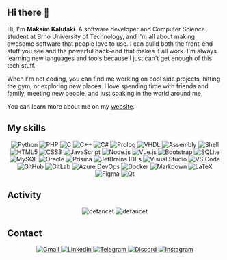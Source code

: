 ## Hi there 👋

Hi, I'm **Maksim Kalutski**. A software developer and Computer Science student at Brno University of Technology, and I'm all about making awesome
software that people love to use. I can build both the front-end stuff you see and the powerful back-end that makes it
all work. I'm always learning new languages and tools because I just can't get enough of this tech stuff.

When I'm not coding, you can find me working on cool side projects, hitting the gym, or exploring new places. I love
spending time with friends and family, meeting new people, and just soaking in the world around me.

You can learn more about me on my [website](https://defancet.github.io/defancet-portfolio/).

## My skills

<p align="center">
	<img src="https://img.shields.io/badge/Python-3776AB?style=for-the-badge&logo=python&logoColor=white" alt="Python">
    <img src="https://img.shields.io/badge/PHP-777BB4?style=for-the-badge&logo=php&logoColor=white" alt="PHP">
    <img src="https://img.shields.io/badge/C-A8B9CC?style=for-the-badge&logo=c&logoColor=white" alt="C">
    <img src="https://img.shields.io/badge/C++-00599C?style=for-the-badge&logo=c%2B%2B&logoColor=white" alt="C++">
    <img src="https://img.shields.io/badge/C%23-239120?style=for-the-badge&logo=c-sharp&logoColor=white" alt="C#">
    <img src="https://img.shields.io/badge/Prolog-6D5E9C?style=for-the-badge&logo=prolog&logoColor=white" alt="Prolog">
    <img src="https://img.shields.io/badge/VHDL-7A7A7A?style=for-the-badge&logo=vhdl&logoColor=white" alt="VHDL">
    <img src="https://img.shields.io/badge/Assembly-6E4C13?style=for-the-badge&logo=assembly&logoColor=white" alt="Assembly">
    <img src="https://img.shields.io/badge/Shell-5391FE?style=for-the-badge&logo=shell&logoColor=white" alt="Shell">
    <img src="https://img.shields.io/badge/HTML5-E34F26?style=for-the-badge&logo=html5&logoColor=white" alt="HTML5">
    <img src="https://img.shields.io/badge/CSS3-1572B6?style=for-the-badge&logo=css3&logoColor=white" alt="CSS3">
    <img src="https://img.shields.io/badge/JavaScript-F7DF1E?style=for-the-badge&logo=javascript&logoColor=black" alt="JavaScript">
    <img src="https://img.shields.io/badge/Node.js-339933?style=for-the-badge&logo=node.js&logoColor=white" alt="Node.js">
    <img src="https://img.shields.io/badge/Vue.js-4FC08D?style=for-the-badge&logo=vue.js&logoColor=white" alt="Vue.js">
    <img src="https://img.shields.io/badge/Bootstrap-7952B3?style=for-the-badge&logo=bootstrap&logoColor=white" alt="Bootstrap">
    <img src="https://img.shields.io/badge/SQLite-003B57?style=for-the-badge&logo=sqlite&logoColor=white" alt="SQLite">
    <img src="https://img.shields.io/badge/MySQL-4479A1?style=for-the-badge&logo=mysql&logoColor=white" alt="MySQL">
    <img src="https://img.shields.io/badge/Oracle-F80000?style=for-the-badge&logo=oracle&logoColor=white" alt="Oracle">
    <img src="https://img.shields.io/badge/Prisma-2D3748?style=for-the-badge&logo=prisma&logoColor=white" alt="Prisma">
    <img src="https://img.shields.io/badge/JetBrains%20IDEs-000000?style=for-the-badge&logo=jetbrains&logoColor=white" alt="JetBrains IDEs">
    <img src="https://img.shields.io/badge/Visual%20Studio-5C2D91?style=for-the-badge&logo=visual-studio&logoColor=white" alt="Visual Studio">
    <img src="https://img.shields.io/badge/VS%20Code-007ACC?style=for-the-badge&logo=visual-studio-code&logoColor=white" alt="VS Code">
    <img src="https://img.shields.io/badge/GitHub-181717?style=for-the-badge&logo=github&logoColor=white" alt="GitHub">
    <img src="https://img.shields.io/badge/GitLab-FCA121?style=for-the-badge&logo=gitlab&logoColor=white" alt="GitLab">
    <img src="https://img.shields.io/badge/Azure%20DevOps-0078D7?style=for-the-badge&logo=azure-devops&logoColor=white" alt="Azure DevOps">
    <img src="https://img.shields.io/badge/Docker-2496ED?style=for-the-badge&logo=docker&logoColor=white" alt="Docker">
    <img src="https://img.shields.io/badge/Markdown-000000?style=for-the-badge&logo=markdown&logoColor=white" alt="Markdown">
    <img src="https://img.shields.io/badge/LaTeX-008080?style=for-the-badge&logo=latex&logoColor=white" alt="LaTeX">
    <img src="https://img.shields.io/badge/Figma-F24E1E?style=for-the-badge&logo=figma&logoColor=white" alt="Figma">
    <img src="https://img.shields.io/badge/Qt-41CD52?style=for-the-badge&logo=qt&logoColor=white" alt="Qt">
</p>

## Activity

<p align="center">
    <img src="https://github-readme-stats.vercel.app/api?username=defancet&show_icons=true&include_all_commits=truelocale=en&theme=github_dark&card_width=495&hide=contribs" alt="defancet"/>
    <img src="https://github-readme-stats.vercel.app/api/top-langs?username=defancet&show_icons=true&locale=en&layout=compact&theme=github_dark&card_width=495" alt="defancet"/>
</p>

## Contact

<p align="center">
	<a href="mailto:maksim.kalutski@gmail.com" target="_blank">
        <img src="https://img.shields.io/badge/Gmail-D14836?style=for-the-badge&logo=gmail&logoColor=white" alt="Gmail">
    </a>
    <a href="https://www.linkedin.com/in/maksim-kalutski-3b0784299/" target="_blank">
		<img src="https://img.shields.io/badge/LinkedIn-0077B5?style=for-the-badge&logo=linkedin&logoColor=white" alt="LinkedIn">
    </a>
    <a href="https://t.me/defancet" target="_blank">
        <img src="https://img.shields.io/badge/Telegram-2CA5E0?style=for-the-badge&logo=telegram&logoColor=white" alt="Telegram">
    </a>
    <a href="https://discordapp.com/users/265622414975565824" target="_blank">
        <img src="https://img.shields.io/badge/Discord-7289DA?style=for-the-badge&logo=discord&logoColor=white" alt="Discord">
    </a>
    <a href="https://www.instagram.com/defancet/" target="_blank">
        <img src="https://img.shields.io/badge/Instagram-E4405F?style=for-the-badge&logo=instagram&logoColor=white" alt="Instagram">
    </a>
</p>
